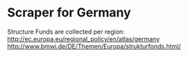 Scraper for Germany
=========================

Structure Funds are collected per region: <http://ec.europa.eu/regional_policy/en/atlas/germany>
<http://www.bmwi.de/DE/Themen/Europa/strukturfonds.html/>